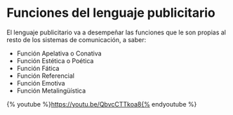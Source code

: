 # Funciones del lenguaje publicitario

El lenguaje publicitario va a desempeñar las funciones que le son propias al resto de los sistemas de comunicación, a saber:

*   Función Apelativa o Conativa
*   Función Estética o Poética
*   Función Fática
*   Función Referencial
*   Función Emotiva
*   Función Metalingüística

{% youtube %}https://youtu.be/QbvcCTTkoa8{% endyoutube %}
